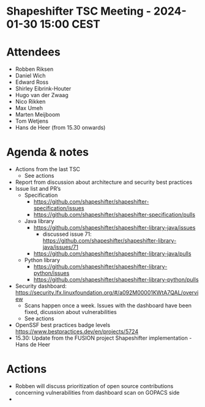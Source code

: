 # Shapeshifter TSC Meeting - 2024-01-30 15:00 CEST

# Attendees
- Robben Riksen
- Daniel Wich
- Edward Ross
- Shirley Eibrink-Houter
- Hugo van der Zwaag
- Nico Rikken
- Max Umeh
- Marten Meijboom
- Tom Wetjens
- Hans de Heer (from 15.30 onwards)

# Agenda & notes
- Actions from the last TSC
  - See actions
- Report from discussion about architecture and security best practices
- Issue list and PR’s
  - Specification
      - https://github.com/shapeshifter/shapeshifter-specification/issues
      - https://github.com/shapeshifter/shapeshifter-specification/pulls
  - Java library
      - https://github.com/shapeshifter/shapeshifter-library-java/issues
           - discussed issue 71: https://github.com/shapeshifter/shapeshifter-library-java/issues/71
      - https://github.com/shapeshifter/shapeshifter-library-java/pulls
  - Python library
      - https://github.com/shapeshifter/shapeshifter-library-python/issues
      - https://github.com/shapeshifter/shapeshifter-library-python/pulls
- Security dashboard: https://security.lfx.linuxfoundation.org/#/a092M00001KWtA7QAL/overview
  - Scans happen once a week. Issues with the dashboard have been fixed, dicussion about vulnerabilities
  - See actions
- OpenSSF best practices badge levels https://www.bestpractices.dev/en/projects/5724
- 15.30: Update from the FUSION project Shapeshifter implementation - Hans de Heer

# Actions
- Robben will discuss prioritization of open source contributions concerning vulnerabilities from dashboard scan on GOPACS side
- 
